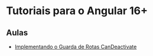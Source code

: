 # Tutoriais para o Angular 16+

## Aulas
- [Implementando o Guarda de Rotas CanDeactivate](https://youtu.be/En8NxGtSC9w)